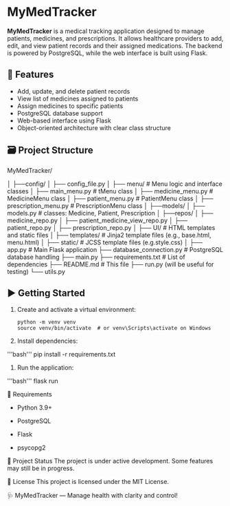 # MyMedTracker

**MyMedTracker** is a medical tracking application designed to manage patients, medicines, and prescriptions. It allows healthcare providers to add, edit, and view patient records and their assigned medications. The backend is powered by PostgreSQL, while the web interface is built using Flask.

## 🔧 Features

- Add, update, and delete patient records
- View list of medicines assigned to patients
- Assign medicines to specific patients
- PostgreSQL database support
- Web-based interface using Flask
- Object-oriented architecture with clear class structure

## 🗃️ Project Structure
MyMedTracker/

│
├──config/
│ ├── config_file.py
│
├── menu/ # Menu logic and interface classes
│ ├── main_menu.py # tMenu class
│ ├── medicine_menu.py # MedicineMenu class
│ ├── patient_menu.py # PatientMenu class
│ ├── prescription_menu.py # PrescriptionMenu class
│
├──models/
│ ├── models.py # classes: Medicine, Patient, Prescription
│
├──repos/
│ ├── medicine_repo.py
│ ├── patient_medicine_view_repo.py
│ ├── patient_repo.py
│ ├── prescription_repo.py
│
├── UI/ # HTML templates and static files
│ ├── templates/ # Jinja2 template files (e.g., base.html, menu.html)
│ ├── static/ # JCSS template files (e.g.style.css)
│
├── app.py # Main Flask application
├── database_connection.py  # PostgreSQL database handling
├── main.py
├── requirements.txt # List of dependencies
├── README.md # This file
├── run.py (will be useful for testing)
└── utils.py

## ▶️ Getting Started

1. Create and activate a virtual environment:
   ```bash'''
   python -m venv venv
   source venv/bin/activate  # or venv\Scripts\activate on Windows

2. Install dependencies:

'''bash'''
pip install -r requirements.txt

1. Run the application:

'''bash'''
flask run

🧠 Requirements
- Python 3.9+

- PostgreSQL

- Flask

- psycopg2

📌 Project Status
The project is under active development. Some features may still be in progress.

📄 License
This project is licensed under the MIT License.

🩺 MyMedTracker — Manage health with clarity and control!